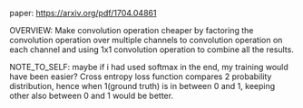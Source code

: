 paper: https://arxiv.org/pdf/1704.04861

OVERVIEW:
Make convolution operation cheaper by factoring the convolution operation over multiple channels to convolution operation on each channel and using 1x1 convolution operation to combine all the results.

NOTE_TO_SELF:
maybe if i had used softmax in the end, my training would have been easier?
Cross entropy loss function compares 2 probability distribution, hence when 1(ground truth) is in between 0 and 1, keeping other also between 0 and 1 would be better.